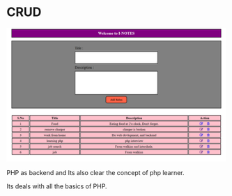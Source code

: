 # CRUD

![name-of-you-image](https://raw.githubusercontent.com/Rahul-icoder/CRUD/main/Crud_shot.png)



PHP as backend and Its also clear the concept of php  learner.


Its deals with all the basics of PHP.
